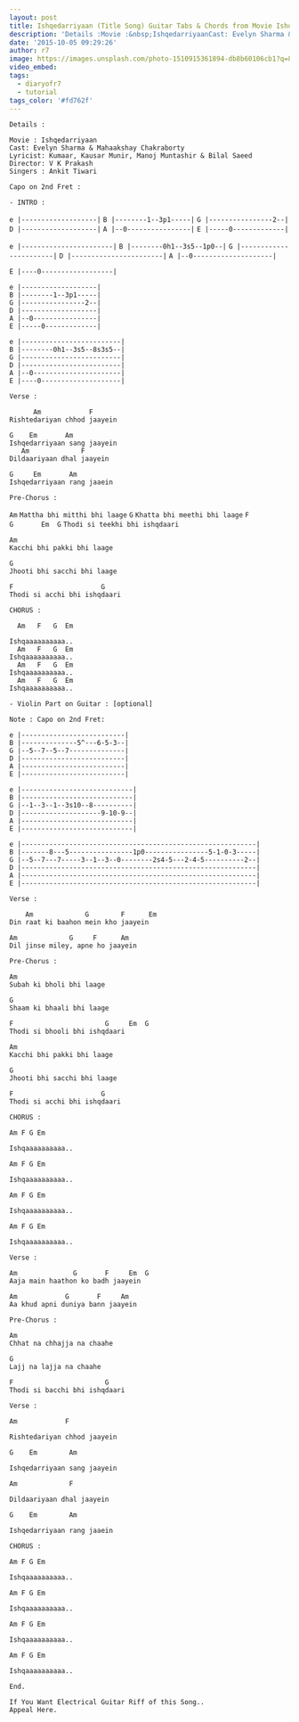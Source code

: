 ```yaml
---
layout: post
title: Ishqedarriyaan (Title Song) Guitar Tabs & Chords from Movie Ishqedarriyan
description: 'Details :Movie :&nbsp;IshqedarriyaanCast: Evelyn Sharma &amp; Mahaakshay ChakrabortyLyricist: Kumaar, Kausar Munir, Manoj Muntashir &amp; Bilal SaeedD...'
date: '2015-10-05 09:29:26'
author: r7
image: https://images.unsplash.com/photo-1510915361894-db8b60106cb1?q=80&w=2940&auto=format&fit=crop&ixlib=rb-4.1.0&ixid=M3wxMjA3fDB8MHxwaG90by1wYWdlfHx8fGVufDB8fHx8fA%3D%3D
video_embed:
tags:
  - diaryofr7
  - tutorial
tags_color: '#fd762f'
---
```

```
Details :

Movie : Ishqedarriyaan
Cast: Evelyn Sharma & Mahaakshay Chakraborty
Lyricist: Kumaar, Kausar Munir, Manoj Muntashir & Bilal Saeed
Director: V K Prakash
Singers : Ankit Tiwari
```

```
Capo on 2nd Fret :
```

`- INTRO :`

`e |-------------------|`
`B |--------1--3p1-----|`
`G |----------------2--|`
`D |-------------------|`
`A |--0----------------|`
`E |-----0-------------|`

`e |-----------------------|`
`B |--------0h1--3s5--1p0--|`
`G |-----------------------|`
`D |-----------------------|`
`A |--0--------------------|`

```
E |----0------------------|

e |-------------------|
B |--------1--3p1-----|
G |----------------2--|
D |-------------------|
A |--0----------------|
E |-----0-------------|

e |-------------------------|
B |--------0h1--3s5--8s3s5--|
G |-------------------------|
D |-------------------------|
A |--0----------------------|
E |----0--------------------|
```

```
Verse :

      Am            F
Rishtedariyan chhod jaayein
```

```
G    Em       Am
Ishqedarriyaan sang jaayein
   Am             F
Dildaariyaan dhal jaayein
```

```
G     Em       Am
Ishqedarriyaan rang jaaein

Pre-Chorus :
```

`Am`
`Mattha bhi mitthi bhi laage`
`G`
`Khatta bhi meethi bhi laage`
`F                       G       Em  G`
`Thodi si teekhi bhi ishqdaari`

```
Am
Kacchi bhi pakki bhi laage
```

```
G
Jhooti bhi sacchi bhi laage
```

```
F                      G
Thodi si acchi bhi ishqdaari

CHORUS :

  Am   F   G  Em
```

```
Ishqaaaaaaaaaa.. 
  Am   F   G  Em
Ishqaaaaaaaaaa.. 
  Am   F   G  Em
Ishqaaaaaaaaaa.. 
  Am   F   G  Em
Ishqaaaaaaaaaa..

- Violin Part on Guitar : [optional]

Note : Capo on 2nd Fret:

e |--------------------------|
B |--------------5^---6-5-3--|
G |--5--7--5--7--------------|
D |--------------------------|
A |--------------------------|
E |--------------------------|

e |----------------------------|
B |----------------------------|
G |--1--3--1--3s10--8----------|
D |--------------------9-10-9--|
A |----------------------------|
E |----------------------------|

e |-----------------------------------------------------------|
B |-------8---5----------------1p0----------------5-1-0-3-----|
G |--5--7---7-----3--1--3--0--------2s4-5---2-4-5----------2--|
D |-----------------------------------------------------------|
A |-----------------------------------------------------------|
E |-----------------------------------------------------------|
```

```
Verse :

    Am             G        F      Em
Din raat ki baahon mein kho jaayein
```

```
Am             G     F      Am
Dil jinse miley, apne ho jaayein
```

```
Pre-Chorus :

Am
Subah ki bholi bhi laage
```

```
G
Shaam ki bhaali bhi laage
```

```
F                       G     Em  G
Thodi si bhooli bhi ishqdaari
```

```
Am
Kacchi bhi pakki bhi laage
```

```
G
Jhooti bhi sacchi bhi laage
```

```
F                      G
Thodi si acchi bhi ishqdaari
```

`CHORUS :`

```
Am F G Em
```

```
Ishqaaaaaaaaaa..
```

```
Am F G Em
```

```
Ishqaaaaaaaaaa..
```

```
Am F G Em
```

```
Ishqaaaaaaaaaa..
```

```
Am F G Em
```

```
Ishqaaaaaaaaaa..

Verse :
```

```
Am              G       F     Em  G
Aaja main haathon ko badh jaayein
```

```
Am            G       F     Am
Aa khud apni duniya bann jaayein

Pre-Chorus :
```

```
Am
Chhat na chhajja na chaahe
```

```
G
Lajj na lajja na chaahe
```

```
F                       G
Thodi si bacchi bhi ishqdaari
```

`Verse :`

```
Am            F
```

`Rishtedariyan chhod jaayein`

```
G    Em        Am
```

`Ishqedarriyaan sang jaayein`

```
Am             F
```

`Dildaariyaan dhal jaayein`

```
G    Em        Am
```

`Ishqedarriyaan rang jaaein`

`CHORUS :`

```
Am F G Em
```

```
Ishqaaaaaaaaaa..
```

```
Am F G Em
```

```
Ishqaaaaaaaaaa..
```

```
Am F G Em
```

```
Ishqaaaaaaaaaa..
```

```
Am F G Em
```

```
Ishqaaaaaaaaaa..

End.

If You Want Electrical Guitar Riff of this Song..
Appeal Here.
```
